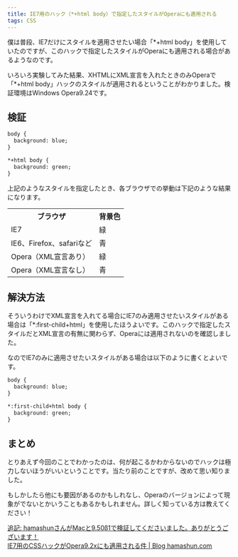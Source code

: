 ```yaml
---
title: IE7用のハック（*+html body）で指定したスタイルがOperaにも適用される
tags: CSS
---
```


僕は普段、IE7だけにスタイルを適用させたい場合「*+html body」を使用していたのですが、このハックで指定したスタイルがOperaにも適用される場合があるようなのです。

いろいろ実験してみた結果、XHTMLにXML宣言を入れたときのみOperaで「*+html body」ハックのスタイルが適用されるということがわかりました。検証環境はWindows Opera9.24です。

検証
------------------------

```html
body {
  background: blue;
}

*+html body {
  background: green;
}
```

上記のようなスタイルを指定したとき、各ブラウザでの挙動は下記のような結果になります。

<table summary="一列目がブラウザの種類、二列目が背景色。">
  <tr>
      <th>ブラウザ</th>
      <th>背景色</th>
  </tr>
  <tr>
      <td>IE7</td>
      <td>緑</td>
  </tr>
  <tr>
      <td>IE6、Firefox、safariなど</td>
      <td>青</td>
  </tr>
  <tr>
      <td>Opera（XML宣言あり）</td>
      <td>緑</td>
  </tr>
  <tr>
      <td>Opera（XML宣言なし）</td>
      <td>青</td>
  </tr>
</table>

解決方法
--------------------------

そういうわけでXML宣言を入れてる場合にIE7のみ適用させたいスタイルがある場合は「*:first-child+html」を使用したほうよいです。このハックで指定したスタイルだとXML宣言の有無に関わらず、Operaには適用されないのを確認しました。

なのでIE7のみに適用させたいスタイルがある場合は以下のように書くとよいです。

```html
body {
  background: blue;
}

*:first-child+html body {
  background: green;
}
```

まとめ
---------------------------

とりあえず今回のことでわかったのは、何が起こるかわからないのでハックは極力しないほうがいいということです。当たり前のことですが、改めて思い知りました。

もしかしたら他にも要因があるのかもしれなし、Operaのバージョンによって現象がでないとかいうこともあるかもしれません。詳しく知っている方は教えてください！

<ins>
追記: hamashunさんがMacと9.50β1で検証してくださいました。ありがとうございます！<br>
<a href="http://www.hamashun.com/blog/2007/12/ie7cssopera92x.html">IE7用のCSSハックがOpera9.2xにも適用される件 | Blog hamashun.com</a>
</ins>
